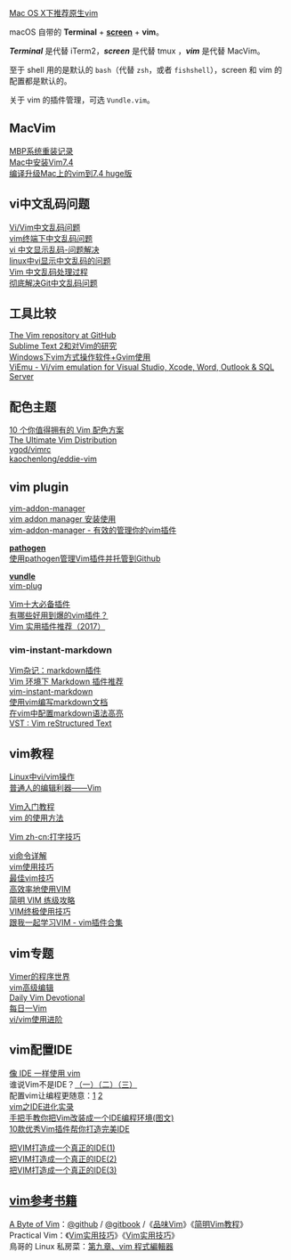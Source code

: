 [Mac OS X下推荐原生vim](https://ruby-china.org/topics/4905)

macOS 自带的 **Terminal** + [**screen**](http://www.kinnetica.com/2011/05/29/using-screen-on-mac-os-x/) + **vim**。

**_Terminal_** 是代替 iTerm2，**_screen_** 是代替 tmux ，**_vim_** 是代替 MacVim。

至于 shell 用的是默认的 `bash`（代替 `zsh`，或者 `fishshell`），screen 和 vim 的配置都是默认的。

关于 vim 的插件管理，可选 `Vundle.vim`。

## MacVim
[MBP系统重装记录](http://www.jeffzhang.cn/mac-sys-reinstall/)  
[Mac中安装Vim7.4](http://zhouyichu.com/vim/Vim-in-Mac.html)  
[编译升级Mac上的vim到7.4 huge版](http://blog.csdn.net/u011542994/article/details/39058779)  

## vi中文乱码问题
[Vi/Vim中文乱码问题](http://hi-rain.com/2015/04/02/Vim%E4%B8%AD%E6%96%87%E4%B9%B1%E7%A0%81%E9%97%AE%E9%A2%98/)  
[vim终端下中文乱码问题](http://www.vimer.cn/2009/10/vim%E7%BB%88%E7%AB%AF%E4%B8%8B%E4%B8%AD%E6%96%87%E4%B9%B1%E7%A0%81%E9%97%AE%E9%A2%98.html)  
[vi 中文显示乱码-问题解决](http://blog.csdn.net/fuxuejun/article/details/6234512)  
[linux中vi显示中文乱码的问题](http://blog.163.com/little_320/blog/static/38789520091116103325859/)  
[Vim 中文乱码处理过程](http://blog.csdn.net/johnnycode/article/details/18298705)  
[彻底解决Git中文乱码问题](http://www.diguage.com/archives/26.html)

## 工具比较
[The Vim repository at GitHub](http://www.vim.org/git.php)  
[Sublime Text 2和对Vim的研究](https://ruby-china.org/topics/3822?page=1)  
[Windows下vim方式操作软件+Gvim使用](http://my.oschina.net/alphajay/blog/30419)  
[ViEmu - Vi/vim emulation for Visual Studio, Xcode, Word, Outlook & SQL Server](http://www.viemu.com/)  

## 配色主题
[10 个你值得拥有的 Vim 配色方案](http://www.oschina.net/news/32306/10-vim-color-schemes-you-need-to-own?from=20120902)  
[The Ultimate Vim Distribution](http://vim.spf13.com/)  
[vgod/vimrc](https://github.com/vgod/vimrc)  
[kaochenlong/eddie-vim](https://github.com/kaochenlong/eddie-vim)  

## vim plugin
[vim-addon-manager](https://github.com/MarcWeber/vim-addon-manager)  
[vim addon manager 安装使用](http://blog.163.com/clevertanglei900@126/blog/static/111352259201352011129641/)  
[vim-addon-manager - 有效的管理你的vim插件](http://www.cnblogs.com/lexus/archive/2012/11/02/2751073.html)  

[**pathogen**](https://github.com/tpope/vim-pathogen)  
[使用pathogen管理Vim插件并托管到Github](http://www.cnblogs.com/zhcncn/p/4030576.html)  

[**vundle**](https://github.com/VundleVim/Vundle.vim)  
[vim-plug](https://github.com/junegunn/vim-plug)  

[Vim十大必备插件](http://www.cnblogs.com/shanql/p/6048412.html)  
[有哪些好用到爆的vim插件？](https://www.zhihu.com/question/23590572)  
[Vim 实用插件推荐（2017）](https://zhuanlan.zhihu.com/p/24742679?refer=hack-vim)  

### vim-instant-markdown
[Vim杂记：markdown插件](http://www.cnblogs.com/fsjohnhuang/p/3911541.html)  
[Vim 环境下 Markdown 插件推荐](http://www.codeceo.com/article/vim-markdown-plugins.html)  
[vim-instant-markdown](https://scturtle.me/2012/8/15/vim-instant-markdown-py/)  
[使用vim编写markdown文档](http://www.opstool.com/article/280)  
[在vim中配置markdown语法高亮](http://blog.chinaunix.net/uid-28769209-id-4148562.html)  
[VST : Vim reStructured Text](http://www.vim.org/scripts/script.php?script_id=1334)  

## vim教程
[Linux中vi/vim操作](http://www.live-in.org/archives/774.html)  
[普通人的编辑利器——Vim](http://blog.sina.com.cn/s/blog_46dac66f010005kw.html)  

[Vim入门教程](http://blog.jobbole.com/86132/)  
[vim 的使用方法](http://blog.csdn.net/shiwei408/article/details/7296462)  

[Vim zh-cn:打字技巧](https://swaroop.wordpress.com/notes/vim_zh-cn-%E6%89%93%E5%AD%97%E6%8A%80%E5%B7%A7/)  

[vi命令详解](http://www.cnblogs.com/ovliverlin/articles/1162430.html)  
[vim使用技巧](http://linux.chinaunix.net/techdoc/desktop/2009/07/06/1122020.shtml)  
[最佳vim技巧](http://www.2maomao.com/blog/wp-content/uploads/vim_tips.txt)  
[高效率地使用VIM](https://linuxtoy.org/archives/efficient-editing-with-vim.html)  
[简明 VIM 练级攻略](https://coolshell.cn/articles/5426.html)  
[VIM终极使用技巧](http://www.cnblogs.com/sinojelly/archive/2011/11/06/2238284.html)  
[跟我一起学习VIM - vim插件合集](http://blog.csdn.net/mergerly/article/details/51671890)  

## vim专题
[Vimer的程序世界](http://www.vimer.cn/category/vim)  
[vim高级编辑](http://blog.csdn.net/shuangde800/article/category/1598575)  
[Daily Vim Devotional](http://dailyvim.tumblr.com/)  
[每日一Vim](http://liuzhijun.iteye.com/category/270228)  
[vi/vim使用进阶](http://easwy.com/blog/archives/advanced-vim-skills-catalog/)  

## vim配置IDE
[像 IDE 一样使用 vim](https://github.com/yangyangwithgnu/use_vim_as_ide)  
谁说Vim不是IDE？[（一）](http://www.cnblogs.com/chijianqiang/archive/2012/10/30/vim-1.html)[（二）](http://www.cnblogs.com/chijianqiang/archive/2012/10/31/vim-2.html)[（三）](http://www.cnblogs.com/chijianqiang/archive/2012/11/06/vim-3.html)  
配置vim让编程更随意：[1](http://www.cnblogs.com/ma6174/archive/2011/12/10/2283393.html)  [2](http://blog.csdn.net/chary8088/article/details/7715383/)  
[vim之IDE进化实录](http://blog.csdn.net/yangyang_gnu/article/details/6642271)  
[手把手教你把Vim改装成一个IDE编程环境(图文)](http://blog.csdn.net/wooin/article/details/1858917)  
[10款优秀Vim插件帮你打造完美IDE](http://blog.csdn.net/jack__cj/article/details/52671312)  

[把VIM打造成一个真正的IDE(1)](http://www.vimer.cn/2009/10/%E6%8A%8Avim%E6%89%93%E9%80%A0%E6%88%90%E4%B8%80%E4%B8%AA%E7%9C%9F%E6%AD%A3%E7%9A%84ide1.html)  
[把VIM打造成一个真正的IDE(2)](http://www.vimer.cn/2009/10/%E6%8A%8Avim%E6%89%93%E9%80%A0%E6%88%90%E4%B8%80%E4%B8%AA%E7%9C%9F%E6%AD%A3%E7%9A%84ide2.html)  
[把VIM打造成一个真正的IDE(3)](http://www.vimer.cn/2009/10/%E6%8A%8Avim%E6%89%93%E9%80%A0%E6%88%90%E4%B8%80%E4%B8%AA%E7%9C%9F%E6%AD%A3%E7%9A%84ide3.html)  

## [vim参考书籍](http://iccf-holland.org/click5.html)
[A Byte of Vim](https://vim.swaroopch.com/)：[@github](https://github.com/swaroopch/byte-of-vim) / [@gitbook](https://www.gitbook.com/book/swaroopch/byte-of-vim/details) /《[品味Vim](http://a-byte-of-vim-chinese.readthedocs.org/en/latest/getting-started.html)》《[简明Vim教程](http://download.csdn.net/detail/zaiyang2007/3782667)》  
Practical Vim：《[Vim实用技巧](http://book.douban.com/subject/25869486/)》《[Vim实用技巧](http://download.csdn.net/download/yahooding/8376925)》  
鳥哥的 Linux 私房菜：[第九章、vim 程式編輯器](http://linux.vbird.org/linux_basic/0310vi.php)  
